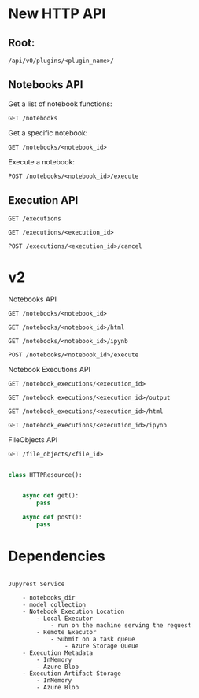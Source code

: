 # New HTTP API

## Root:
```
/api/v0/plugins/<plugin_name>/
```

## Notebooks API

Get a list of notebook functions:
```
GET /notebooks
```

Get a specific notebook:
```
GET /notebooks/<notebook_id>
```

Execute a notebook:

```
POST /notebooks/<notebook_id>/execute
```

## Execution API

```
GET /executions
```

```
GET /executions/<execution_id>
```

```
POST /executions/<execution_id>/cancel
```


# v2

Notebooks API

```
GET /notebooks/<notebook_id>

GET /notebooks/<notebook_id>/html

GET /notebooks/<notebook_id>/ipynb

POST /notebooks/<notebook_id>/execute
```

Notebook Executions API

```
GET /notebook_executions/<execution_id>

GET /notebook_executions/<execution_id>/output

GET /notebook_executions/<execution_id>/html

GET /notebook_executions/<execution_id>/ipynb
```

FileObjects API

```
GET /file_objects/<file_id>

```

```python

class HTTPResource():


    async def get():
        pass

    async def post():
        pass

```

# Dependencies

```

Jupyrest Service

    - notebooks_dir
    - model_collection
    - Notebook Execution Location
        - Local Executor
            - run on the machine serving the request
        - Remote Executor
            - Submit on a task queue
                - Azure Storage Queue
    - Execution Metadata
        - InMemory
        - Azure Blob
    - Execution Artifact Storage
        - InMemory
        - Azure Blob

```
